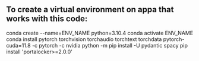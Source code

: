 ## To create a virtual environment on appa that works with this code:

conda create --name=ENV_NAME python=3.10.4
conda activate ENV_NAME
conda install pytorch torchvision torchaudio torchtext torchdata pytorch-cuda=11.8 -c pytorch -c nvidia
python -m pip install -U pydantic spacy
pip install 'portalocker>=2.0.0'
